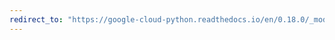 ```yaml
---
redirect_to: "https://google-cloud-python.readthedocs.io/en/0.18.0/_modules/gcloud/logging/metric.html"
---
```

